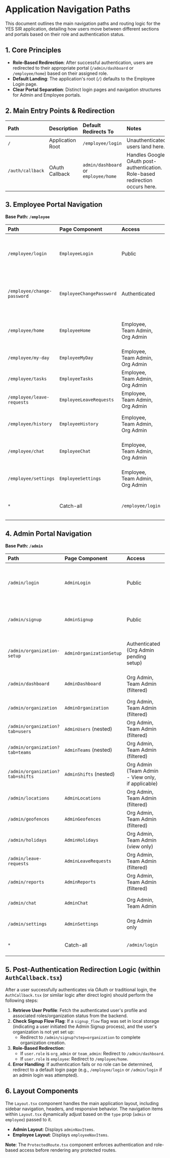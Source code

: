 # Application Navigation Paths

This document outlines the main navigation paths and routing logic for the YES SIR application, detailing how users move between different sections and portals based on their role and authentication status.

## 1. Core Principles

*   **Role-Based Redirection**: After successful authentication, users are redirected to their appropriate portal (`/admin/dashboard` or `/employee/home`) based on their assigned role.
*   **Default Landing**: The application's root (`/`) defaults to the Employee Login page.
*   **Clear Portal Separation**: Distinct login pages and navigation structures for Admin and Employee portals.

## 2. Main Entry Points & Redirection

| Path | Description | Default Redirects To | Notes |
| :--- | :---------- | :------------------- | :---- |
| `/` | Application Root | `/employee/login` | Unauthenticated users land here. |
| `/auth/callback` | OAuth Callback | `admin/dashboard` or `employee/home` | Handles Google OAuth post-authentication. Role-based redirection occurs here. |

## 3. Employee Portal Navigation

**Base Path: `/employee`**

| Path | Page Component | Access | Notes |
| :--- | :------------- | :----- | :---- |
| `/employee/login` | `EmployeeLogin` | Public | Employee sign-in via email/password or Google. Contains link to `admin/login`. |
| `/employee/change-password` | `EmployeeChangePassword` | Authenticated | Mandatory for first-time login with temporary password; also accessible from settings. |
| `/employee/home` | `EmployeeHome` | Employee, Team Admin, Org Admin | User's daily dashboard, attendance status, live tracking view. |
| `/employee/my-day` | `EmployeeMyDay` | Employee, Team Admin, Org Admin | Detailed daily activity timeline and route map. |
| `/employee/tasks` | `EmployeeTasks` | Employee, Team Admin, Org Admin | Personal task management. |
| `/employee/leave-requests` | `EmployeeLeaveRequests` | Employee, Team Admin, Org Admin | Submit and track personal leave requests. |
| `/employee/history` | `EmployeeHistory` | Employee, Team Admin, Org Admin | Historical attendance and activity overview. |
| `/employee/chat` | `EmployeeChat` | Employee, Team Admin, Org Admin | AI Chat Assistant for queries and requests. |
| `/employee/settings` | `EmployeeSettings` | Employee, Team Admin, Org Admin | Manage profile, appearance, notifications, and security. |
| `*` | Catch-all | `/employee/login` | Any unhandled employee path redirects to login. |

## 4. Admin Portal Navigation

**Base Path: `/admin`**

| Path | Page Component | Access | Notes |
| :--- | :------------- | :----- | :---- |
| `/admin/login` | `AdminLogin` | Public | Admin sign-in via email/password or Google. Contains link to `admin/signup` and `employee/login`. |
| `/admin/signup` | `AdminSignup` | Public | Org Admin initial setup: Google Auth only, then organization name input. |
| `/admin/organization-setup` | `AdminOrganizationSetup` | Authenticated (Org Admin pending setup) | Redirects here if Org Admin is logged in but organization not yet created. |
| `/admin/dashboard` | `AdminDashboard` | Org Admin, Team Admin (filtered) | Overview of organization/team activity, live user status, stats. |
| `/admin/organization` | `AdminOrganization` | Org Admin, Team Admin (filtered) | Tabbed interface for `Users`, `Teams`, `Shifts`. |
| `/admin/organization?tab=users` | `AdminUsers` (nested) | Org Admin, Team Admin (filtered) | Manage users within the organization/team. |
| `/admin/organization?tab=teams` | `AdminTeams` (nested) | Org Admin, Team Admin (filtered) | Manage teams within the organization/team. |
| `/admin/organization?tab=shifts` | `AdminShifts` (nested) | Org Admin (Team Admin - View only, if applicable) | Shift planning and assignment (future feature). |
| `/admin/locations` | `AdminLocations` | Org Admin, Team Admin (filtered) | Manage locations. |
| `/admin/geofences` | `AdminGeofences` | Org Admin, Team Admin (filtered) | Manage geofences. |
| `/admin/holidays` | `AdminHolidays` | Org Admin, Team Admin (view only) | Manage/view holidays. |
| `/admin/leave-requests` | `AdminLeaveRequests` | Org Admin, Team Admin (filtered) | Review and manage leave requests. |
| `/admin/reports` | `AdminReports` | Org Admin, Team Admin (filtered) | Generate various reports. |
| `/admin/chat` | `AdminChat` | Org Admin, Team Admin | AI Assistant for administrative tasks. |
| `/admin/settings` | `AdminSettings` | Org Admin only | Organization-wide configuration. |
| `*` | Catch-all | `/admin/login` | Any unhandled admin path redirects to login. |

## 5. Post-Authentication Redirection Logic (within `AuthCallback.tsx`)

After a user successfully authenticates via OAuth or traditional login, the `AuthCallback.tsx` (or similar logic after direct login) should perform the following steps:

1.  **Retrieve User Profile**: Fetch the authenticated user's profile and associated roles/organization status from the backend.
2.  **Check Signup Flow Flag**: If a `signup_flow` flag was set in local storage (indicating a user initiated the Admin Signup process), and the user's organization is not yet set up:
    *   Redirect to `/admin/signup?step=organization` to complete organization creation.
3.  **Role-Based Redirection**:
    *   If `user.role` is `org_admin` or `team_admin`: Redirect to `/admin/dashboard`.
    *   If `user.role` is `employee`: Redirect to `/employee/home`.
4.  **Error Handling**: If authentication fails or no role can be determined, redirect to a default login page (e.g., `/employee/login` or `/admin/login` if an admin login was attempted).

## 6. Layout Components

The `Layout.tsx` component handles the main application layout, including sidebar navigation, headers, and responsive behavior. The navigation items within `Layout.tsx` dynamically adjust based on the `type` prop (`admin` or `employee`) passed to it.

*   **Admin Layout**: Displays `adminNavItems`.
*   **Employee Layout**: Displays `employeeNavItems`.

**Note**: The `ProtectedRoute.tsx` component enforces authentication and role-based access before rendering any protected routes.
